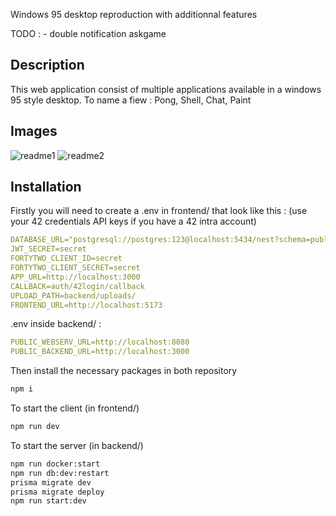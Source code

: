 Windows 95 desktop reproduction with additionnal features

TODO : - double notification askgame

## Description

This web application consist of multiple applications available in a windows 95 style desktop.
To name a fiew : Pong, Shell, Chat, Paint

## Images

![readme1](https://github.com/bperraud/ft_transcendence/assets/93911934/ed118971-9734-47e5-8d8f-c8e2f0c986aa)
![readme2](https://github.com/bperraud/ft_transcendence/assets/93911934/694a8d1a-aa01-4b6f-a692-06184da78e4c)

## Installation

Firstly you will need to create a .env in frontend/ that look like this : (use your 42 credentials API keys if you have a 42 intra account)

```yaml
DATABASE_URL="postgresql://postgres:123@localhost:5434/nest?schema=public"
JWT_SECRET=secret
FORTYTWO_CLIENT_ID=secret
FORTYTWO_CLIENT_SECRET=secret
APP_URL=http://localhost:3000
CALLBACK=auth/42login/callback
UPLOAD_PATH=backend/uploads/
FRONTEND_URL=http://localhost:5173
```

.env inside backend/ :

```yaml
PUBLIC_WEBSERV_URL=http://localhost:8080
PUBLIC_BACKEND_URL=http://localhost:3000
```

Then install the necessary packages in both repository

```sh
npm i
```

To start the client (in frontend/)

```sh
npm run dev
```

To start the server (in backend/)
```sh
npm run docker:start
npm run db:dev:restart
prisma migrate dev
prisma migrate deploy
npm run start:dev
```

